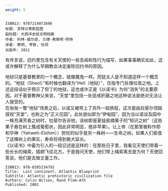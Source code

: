 ```yaml
---
weight: 5
---
```


```
ISBN13: 9787214072696
标题: 亚特兰蒂斯蓝图
副标题: 大西洋史前文明档案
作者: 科林·威尔逊, 兰德·弗莱明·阿特
译者: 黎明, 李智, 杜琼
出版年: 2011
```

有传言说，旧约里包含有关天使的一些丑闻和性行为描写，如果事事确实如此，这或许解释了为什么早期教会决定废除旧约书的原因。

地狱只是基督教里的一个概念，就像魔鬼一样。而犹太人是不知道这样一个概念的。“地狱（Sheol）”有时候也翻译为“Hell（地狱）”，仅指专门处理垃圾之地。上述这段话似乎预示了但丁的地狱，这也或许正是《以诺书》为何“消失”的主要原因。对于基督教神父来说，“天堂”里包括一处惩戒折磨之地这种说法是绝对无法让人接受的。  
在匆匆一瞥“地狱”场景之后，以诺又被带上了另外一段旅程，这次是由拉斐尔领路探视“天堂”，也称之为“正义花园”。此处貌似即为“伊甸园”，因为当以诺谈及园中一株充满芳香之树时，拉斐尔告诉他，该树即是夏娃偷摘果子的“知识之树”（这些果子悬在树上簇成葡萄状，因此非常明显，绝非苹果）。让上帝（在那里被称作耶和华神（Yahweh-Elohim））担忧的似乎是另一株树——生命之树。如果人们偷食了这棵树上的果实，寿命将得到极大延长。  
《以诺书》中最为引人的一段记述是这样的：在那些日子里，我看见天使们带着一些长长的绳索，插翅飞往北方。于是我问天使，他们带上绳索离去是为何？天使回答说，他们是去做丈量工作。

```
ISBN13: 978-0385334792
Title: 	Lost continent. Atlantis Blueprint
Subtitle: Atlantic prehistoric civilization file
Authors: Colin Wilson, Rand Flem-Ath
Published: 2001
```